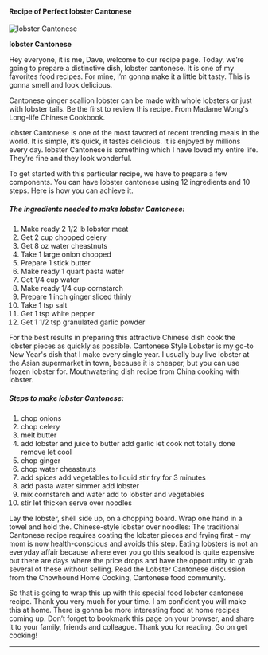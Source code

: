             

#### Recipe of Perfect lobster Cantonese

![lobster Cantonese](https://img-global.cpcdn.com/recipes/6246080593264640/751x532cq70/lobster-cantonese-recipe-main-photo.jpg)

**lobster Cantonese**

Hey everyone, it is me, Dave, welcome to our recipe page. Today, we’re going to prepare a distinctive dish, lobster cantonese. It is one of my favorites food recipes. For mine, I’m gonna make it a little bit tasty. This is gonna smell and look delicious.

Cantonese ginger scallion lobster can be made with whole lobsters or just with lobster tails. Be the first to review this recipe. From Madame Wong's Long-life Chinese Cookbook.

lobster Cantonese is one of the most favored of recent trending meals in the world. It is simple, it’s quick, it tastes delicious. It is enjoyed by millions every day. lobster Cantonese is something which I have loved my entire life. They’re fine and they look wonderful.

To get started with this particular recipe, we have to prepare a few components. You can have lobster cantonese using 12 ingredients and 10 steps. Here is how you can achieve it.

##### The ingredients needed to make lobster Cantonese:

1.  Make ready 2 1/2 lb lobster meat
2.  Get 2 cup chopped celery
3.  Get 8 oz water cheastnuts
4.  Take 1 large onion chopped
5.  Prepare 1 stick butter
6.  Make ready 1 quart pasta water
7.  Get 1/4 cup water
8.  Make ready 1/4 cup cornstarch
9.  Prepare 1 inch ginger sliced thinly
10.  Take 1 tsp salt
11.  Get 1 tsp white pepper
12.  Get 1 1/2 tsp granulated garlic powder

For the best results in preparing this attractive Chinese dish cook the lobster pieces as quickly as possible. Cantonese Style Lobster is my go-to New Year's dish that I make every single year. I usually buy live lobster at the Asian supermarket in town, because it is cheaper, but you can use frozen lobster for. Mouthwatering dish recipe from China cooking with lobster.

##### Steps to make lobster Cantonese:

1.  chop onions
2.  chop celery
3.  melt butter
4.  add lobster and juice to butter add garlic let cook not totally done remove let cool
5.  chop ginger
6.  chop water cheastnuts
7.  add spices add vegetables to liquid stir fry for 3 minutes
8.  add pasta water simmer add lobster
9.  mix cornstarch and water add to lobster and vegetables
10.  stir let thicken serve over noodles

Lay the lobster, shell side up, on a chopping board. Wrap one hand in a towel and hold the. Chinese-style lobster over noodles: The traditional Cantonese recipe requires coating the lobster pieces and frying first - my mom is now health-conscious and avoids this step. Eating lobsters is not an everyday affair because where ever you go this seafood is quite expensive but there are days where the price drops and have the opportunity to grab several of these without selling. Read the Lobster Cantonese discussion from the Chowhound Home Cooking, Cantonese food community.

So that is going to wrap this up with this special food lobster cantonese recipe. Thank you very much for your time. I am confident you will make this at home. There is gonna be more interesting food at home recipes coming up. Don’t forget to bookmark this page on your browser, and share it to your family, friends and colleague. Thank you for reading. Go on get cooking!

* * *